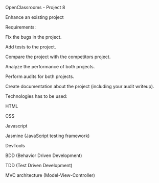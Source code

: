OpenClassrooms - Project 8


Enhance an existing project

Requirements:

Fix the bugs in the project.

Add tests to the project.

Compare the project with the competitors project.

Analyze the performance of both projects.

Perform audits for both projects.

Create documentation about the project (including your audit writeup).

Technologies has to be used:

HTML

CSS

Javascript

Jasmine (JavaScript testing framework)

DevTools

BDD (Behavior Driven Development)

TDD (Test Driven Development)

MVC architecture (Model-View-Controller)
